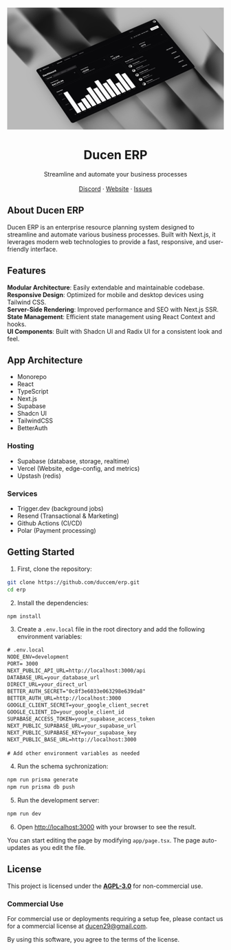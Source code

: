 ![hero](github.png)

<p align="center">
	<h1 align="center"><b>Ducen ERP</b></h1>
<p align="center">
    Streamline and automate your business processes
    <br />
    <br />
    <a href="https://discord.gg/ducen-erp">Discord</a>
    ·
    <a href="https://ducen-erp.com">Website</a>
    ·
    <a href="https://github.com/yourusername/ducen-erp/issues">Issues</a>
  </p>
</p>

## About Ducen ERP

Ducen ERP is an enterprise resource planning system designed to streamline and automate various business processes. Built with Next.js, it leverages modern web technologies to provide a fast, responsive, and user-friendly interface.

## Features

**Modular Architecture**: Easily extendable and maintainable codebase.<br/>
**Responsive Design**: Optimized for mobile and desktop devices using Tailwind CSS.<br/>
**Server-Side Rendering**: Improved performance and SEO with Next.js SSR.<br/>
**State Management**: Efficient state management using React Context and hooks.<br/>
**UI Components**: Built with Shadcn UI and Radix UI for a consistent look and feel.<br/>

## App Architecture

- Monorepo
- React
- TypeScript
- Next.js
- Supabase
- Shadcn UI
- TailwindCSS
- BetterAuth

### Hosting

- Supabase (database, storage, realtime)
- Vercel (Website, edge-config, and metrics)
- Upstash (redis)

### Services

- Trigger.dev (background jobs)
- Resend (Transactional & Marketing)
- Github Actions (CI/CD)
- Polar (Payment processing)

## Getting Started

1. First, clone the repository:

```bash
git clone https://github.com/duccem/erp.git
cd erp
```

2. Install the dependencies:

```bash
npm install
```

3. Create a `.env.local` file in the root directory and add the following environment variables:

```env
# .env.local
NODE_ENV=development
PORT= 3000
NEXT_PUBLIC_API_URL=http://localhost:3000/api
DATABASE_URL=your_database_url
DIRECT_URL=your_direct_url
BETTER_AUTH_SECRET="0c8f3e6033e063298e639da8"
BETTER_AUTH_URL=http://localhost:3000
GOOGLE_CLIENT_SECRET=your_google_client_secret
GOOGLE_CLIENT_ID=your_google_client_id
SUPABASE_ACCESS_TOKEN=your_supabase_access_token
NEXT_PUBLIC_SUPABASE_URL=your_supabase_url
NEXT_PUBLIC_SUPABASE_KEY=your_supabase_key
NEXT_PUBLIC_BASE_URL=http://localhost:3000

# Add other environment variables as needed
```

4. Run the schema sychronization:

```bash
npm run prisma generate
npm run prisma db push
```

5. Run the development server:

```bash
npm run dev
```

6. Open [http://localhost:3000](http://localhost:3000) with your browser to see the result.

You can start editing the page by modifying `app/page.tsx`. The page auto-updates as you edit the file.

## License

This project is licensed under the **[AGPL-3.0](https://opensource.org/licenses/AGPL-3.0)** for non-commercial use.

### Commercial Use

For commercial use or deployments requiring a setup fee, please contact us
for a commercial license at [ducen29@gmail.com](mailto:ducen29@gmail.com).

By using this software, you agree to the terms of the license.
